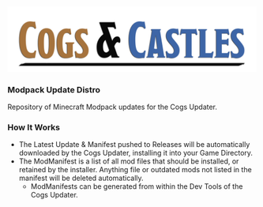 ![Main Banner](./MainBanner.png)
### Modpack Update Distro
Repository of Minecraft Modpack updates for the Cogs Updater.

### How It Works
- The Latest Update & Manifest pushed to Releases will be automatically downloaded by the Cogs Updater, installing it into your Game Directory.
- The ModManifest is a list of all mod files that should be installed, or retained by the installer. Anything file or outdated mods not listed in the manifest will be deleted automatically.
  - ModManifests can be generated from within the Dev Tools of the Cogs Updater.
